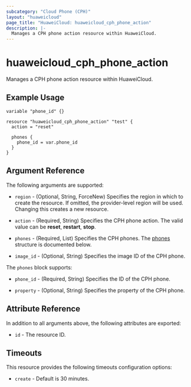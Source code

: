 ```yaml
---
subcategory: "Cloud Phone (CPH)"
layout: "huaweicloud"
page_title: "HuaweiCloud: huaweicloud_cph_phone_action"
description: |-
  Manages a CPH phone action resource within HuaweiCloud.
---
```


# huaweicloud_cph_phone_action

Manages a CPH phone action resource within HuaweiCloud.

## Example Usage

```hcl
variable "phone_id" {}

resource "huaweicloud_cph_phone_action" "test" {
  action = "reset"

  phones {
    phone_id = var.phone_id
  }
}
```

## Argument Reference

The following arguments are supported:

* `region` - (Optional, String, ForceNew) Specifies the region in which to create the resource.
  If omitted, the provider-level region will be used.
  Changing this creates a new resource.

* `action` - (Required, String) Specifies the CPH phone action. The valid value can be **reset**, **restart**, **stop**.

* `phones` - (Required, List) Specifies the CPH phones.
  The [phones](#phones_structure) structure is documented below.

* `image_id` - (Optional, String) Specifies the image ID of the CPH phone.

<a name="phones_structure"></a>
The `phones` block supports:

* `phone_id` - (Required, String) Specifies the ID of the CPH phone.

* `property` - (Optional, String)  Specifies the property of the CPH phone.

## Attribute Reference

In addition to all arguments above, the following attributes are exported:

* `id` - The resource ID.

## Timeouts

This resource provides the following timeouts configuration options:

* `create` - Default is 30 minutes.
